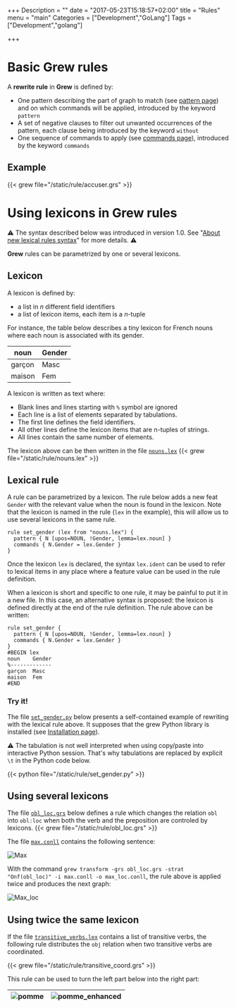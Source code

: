 +++
Description = ""
date = "2017-05-23T15:18:57+02:00"
title = "Rules"
menu = "main"
Categories = ["Development","GoLang"]
Tags = ["Development","golang"]

+++

# Basic Grew rules

A **rewrite rule** in **Grew** is defined by:

  * One pattern describing the part of graph to match (see [pattern page](../pattern)) and on which commands will be applied, introduced by the keyword `pattern`
  * A set of negative clauses to filter out unwanted occurrences of the pattern, each clause being introduced by the keyword `without`
  * One sequence of commands to apply (see [commands page](../commands)), introduced by the keyword `commands`

## Example

{{< grew file="/static/rule/accuser.grs" >}}

# Using lexicons in Grew rules

:warning: The syntax described below was introduced in version 1.0.
See "[About new lexical rules syntax](../lexicons_change)" for more details. :warning:

**Grew** rules can be parametrized by one or several lexicons.

## Lexicon
A lexicon is defined by:

  * a list in *n* different field identifiers
  * a list of lexicon items, each item is a *n*-tuple

For instance, the table below describes a tiny lexicon for French nouns where each noun is associated with its gender.

| noun   | Gender |
|--------|--------|
| garçon | Masc   |
| maison | Fem    |

A lexicon is written as text where:

 * Blank lines and lines starting with `%` symbol are ignored
 * Each line is a list of elements separated by tabulations.
 * The first line defines the field  identifiers.
 * All other lines define the lexicon items that are n-tuples of strings.
 * All lines contain the same number of elements.

The lexicon above can be then written in the file [`nouns.lex`](../rule/nouns.lex)
{{< grew file="/static/rule/nouns.lex" >}}

## Lexical rule

A rule can be parametrized by a lexicon.
The rule below adds a new feat `Gender` with the relevant value when the noun is found in the lexicon.
Note that the lexicon is named in the rule (`lex` in the example), this will allow us to use several lexicons in the same rule.

~~~grew
rule set_gender (lex from "nouns.lex") {
  pattern { N [upos=NOUN, !Gender, lemma=lex.noun] }
  commands { N.Gender = lex.Gender }
}
~~~

Once the lexicon `lex` is declared, the syntax `lex.ident` can be used to refer to lexical items in any place where a feature value can be used in the rule definition.

When a lexicon is short and specific to one rule, it may be painful to put it in a new file.
In this case, an alternative syntax is proposed: the lexicon is defined directly at the end of the rule definition.
The rule above can be written:

~~~grew
rule set_gender {
  pattern { N [upos=NOUN, !Gender, lemma=lex.noun] }
  commands { N.Gender = lex.Gender }
}
#BEGIN lex
noun	Gender
%-------------
garçon	Masc
maison	Fem
#END
~~~

### Try it!

The file [`set_gender.py`](../rule/set_gender.py) below presents a self-contained example of rewriting with the lexical rule above.
It supposes that the grew Python library is installed (see [Installation page](../install)).

:warning: The tabulation is not well interpreted when using copy/paste into interactive Python session.
That's why tabulations are replaced by explicit `\t` in the Python code below.

{{< python file="/static/rule/set_gender.py" >}}

## Using several lexicons

The file [`obl_loc.grs`](../rule/obl_loc.grs) below defines a rule which changes the relation `obl` into `obl:loc` when both the verb and the preposition are controled by lexicons.
{{< grew file="/static/rule/obl_loc.grs" >}}

The file [`max.conll`](../rule/max.conll) contains the following sentence:

![Max](/rule/max.svg)

With the command `grew transform -grs obl_loc.grs -strat "Onf(obl_loc)" -i max.conll -o max_loc.conll`, the rule above is applied twice and produces the next graph:

![Max_loc](/rule/max_loc.svg)

## Using twice the same lexicon

If the file [`transitive_verbs.lex`](/rule/transitive_verbs.lex) contains a list of transitive verbs, the following rule distributes the `obj` relation when two transitive verbs are coordinated.

{{< grew file="/static/rule/transitive_coord.grs" >}}

This rule can be used to turn the left part below into the right part:

| ![pomme](/rule/pomme.svg) | ![pomme_enhanced](/rule/pomme_enhanced.svg) |
|:---:|:---:|



